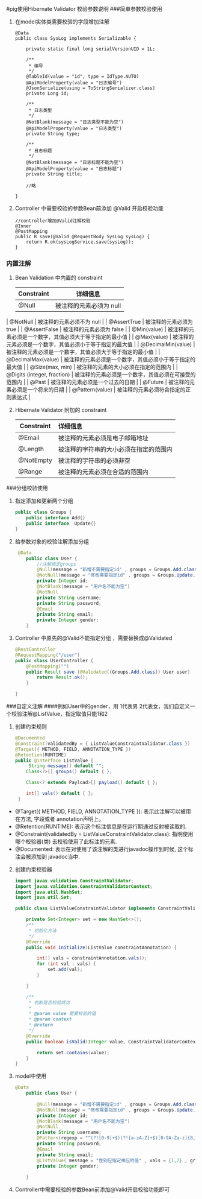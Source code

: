 #pig使用Hibernate Validator 校验参数说明
###简单参数校验使用

1. 在model实体类需要校验的字段增加注解
    ~~~
    @Data
    public class SysLog implements Serializable {
    
        private static final long serialVersionUID = 1L;
    
        /**
         * 编号
         */
        @TableId(value = "id", type = IdType.AUTO)
        @ApiModelProperty(value = "日志编号")
        @JsonSerialize(using = ToStringSerializer.class)
        private Long id;
    
        /**
         * 日志类型
         */
        @NotBlank(message = "日志类型不能为空")
        @ApiModelProperty(value = "日志类型")
        private String type;
    
        /**
         * 日志标题
         */
        @NotBlank(message = "日志标题不能为空")
        @ApiModelProperty(value = "日志标题")
        private String title;
        
        //略
        
    }
    ~~~
2. Controller 中需要校验的参数Bean前添加 @Valid 开启校验功能
    ~~~
   //controller增加@Valid注解校验
    @Inner
	@PostMapping
	public R save(@Valid @RequestBody SysLog sysLog) {
		return R.ok(sysLogService.save(sysLog));
	}
   ~~~
### 内置注解
1. Bean Validation 中内置的 constraint

   | Constraint | 详细信息 |
   | ---------- | -------- |
   | @Null                       | 被注释的元素必须为 null                                  |
| @NotNull                    | 被注释的元素必须不为 null                                |
| @AssertTrue                 | 被注释的元素必须为 true                                  |
| @AssertFalse                | 被注释的元素必须为 false                                 |
| @Min(value)                 | 被注释的元素必须是一个数字，其值必须大于等于指定的最小值 |
| @Max(value)                 | 被注释的元素必须是一个数字，其值必须小于等于指定的最大值 |
| @DecimalMin(value)          | 被注释的元素必须是一个数字，其值必须大于等于指定的最小值 |
| @DecimalMax(value)          | 被注释的元素必须是一个数字，其值必须小于等于指定的最大值 |
| @Size(max, min)             | 被注释的元素的大小必须在指定的范围内                     |
| @Digits (integer, fraction) | 被注释的元素必须是一个数字，其值必须在可接受的范围内     |
| @Past                       | 被注释的元素必须是一个过去的日期                         |
| @Future                     | 被注释的元素必须是一个将来的日期                         |
| @Pattern(value)             | 被注释的元素必须符合指定的正则表达式                     |

2. Hibernate Validator 附加的 constraint

   | Constraint | 详细信息                               |
   | ---------- | :------------------------------------- |
   | @Email     | 被注释的元素必须是电子邮箱地址         |
   | @Length    | 被注释的字符串的大小必须在指定的范围内 |
   | @NotEmpty  | 被注释的字符串的必须非空               |
   | @Range     | 被注释的元素必须在合适的范围内         |

###分组校验使用

1. 指定添加和更新两个分组

   ~~~java
   public class Groups {
       public interface Add{}
       public interface  Update{}
   }
   ~~~

2. 给参数对象的校验注解添加分组

   ~~~java
    @Data
       public class User {
           //注解指定groups
           @Null(message = "新增不需要指定id" , groups = Groups.Add.class)
           @NotNull(message = "修改需要指定id" , groups = Groups.Update.class)
           private Integer id;
           @NotBlank(message = "用户名不能为空")
           @NotNull
           private String username;
           private String password;
           @Email
           private String email;
           private Integer gender;
       }
   ~~~

3. Controller 中原先的@Valid不能指定分组 ，需要替换成@Validated

   ~~~java
   @RestController
   @RequestMapping("/user")
   public class UserController {
       @PostMapping("")
       public Result save (@Validated({Groups.Add.class}) User user)  {
           return Result.ok();
       }
   
   }
   ~~~

###自定义注解
 ####例如User中的gender，用 1代表男 2代表女，我们自定义一个校验注解@ListValue，指定取值只能1和2

1. 创建约束规则

   ~~~java
   @Documented
   @Constraint(validatedBy = { ListValueConstraintValidator.class })
   @Target({ METHOD, FIELD, ANNOTATION_TYPE })
   @Retention(RUNTIME)
   public @interface ListValue {
        String message() default "";
       Class<?>[] groups() default { };
   
       Class<? extends Payload>[] payload() default { };
   
       int[] vals() default { };
    }
   ~~~

+ @Target({ METHOD, FIELD, ANNOTATION_TYPE }): 表示此注解可以被用在方法, 字段或者
      annotation声明上。
+ @Retention(RUNTIME): 表示这个标注信息是在运行期通过反射被读取的.
+ @Constraint(validatedBy = ListValueConstraintValidator.class): 指明使用哪个校验器(类) 去校验使用了此标注的元素.
+ @Documented: 表示在对使用了该注解的类进行javadoc操作到时候, 这个标注会被添加到
      javadoc当中.

 2. 创建约束校验器

    ~~~java
    import javax.validation.ConstraintValidator;
    import javax.validation.ConstraintValidatorContext;
    import java.util.HashSet;
    import java.util.Set;
    
    public class ListValueConstraintValidator implements ConstraintValidator<ListValue,Integer> {
    
        private Set<Integer> set = new HashSet<>();
        /**
         * 初始化方法
         */
        @Override
        public void initialize(ListValue constraintAnnotation) {
    
            int[] vals = constraintAnnotation.vals();
            for (int val : vals) {
                set.add(val);
            }
    
        }
    
        /**
         * 判断是否校验成功
         *
         * @param value 需要校验的值
         * @param context
         * @return
         */
        @Override
        public boolean isValid(Integer value, ConstraintValidatorContext context) {
    
            return set.contains(value);
        }
    }
    ~~~

 3. model中使用

    ~~~java
    @Data
        public class User {
        
            @Null(message = "新增不需要指定id" , groups = Groups.Add.class)
            @NotNull(message = "修改需要指定id" , groups = Groups.Update.class)
            private Integer id;
            @NotBlank(message = "用户名不能为空")
            @NotNull
            private String username;
            @Pattern(regexp = "^(?![0-9]+$)(?![a-zA-Z]+$)[0-9A-Za-z]{8,16}$", message = "密码必须为8~16个字母和数字组合")
            private String password;
            @Email
            private String email;
            @ListValue( message = "性别应指定相应的值" , vals = {1,2} , groups = {Groups.Add.class , Groups.Update.class})
            private Integer gender;
        
        }
    ~~~

 4. Controller中需要校验的参数Bean前添加@Valid开启校验功能即可

